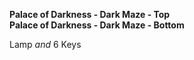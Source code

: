 ﻿**Palace of Darkness - Dark Maze - Top**  
**Palace of Darkness - Dark Maze - Bottom**

Lamp *and* 6 Keys

